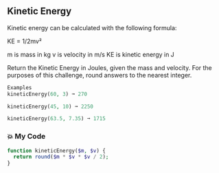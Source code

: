 ## Kinetic Energy

Kinetic energy can be calculated with the following formula:

KE = 1/2mv²

m is mass in kg
v is velocity in m/s
KE is kinetic energy in J

Return the Kinetic Energy in Joules, given the mass and velocity. For the purposes of this challenge, round answers to the nearest integer.
```php
Examples
kineticEnergy(60, 3) ➞ 270

kineticEnergy(45, 10) ➞ 2250

kineticEnergy(63.5, 7.35) ➞ 1715
```
### 💥 My Code
```php
function kineticEnergy($m, $v) {
  return round($m * $v * $v / 2);
}
```
